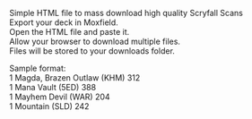 Simple HTML file to mass download high quality Scryfall Scans  
Export your deck in Moxfield.  
Open the HTML file and paste it.   
Allow your browser to download multiple files.  
Files will be stored to your downloads folder.  

Sample format:   
1 Magda, Brazen Outlaw (KHM) 312  
1 Mana Vault (5ED) 388  
1 Mayhem Devil (WAR) 204  
1 Mountain (SLD) 242 
